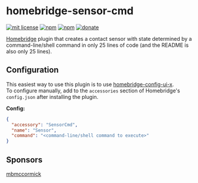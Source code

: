 # homebridge-sensor-cmd

[![mit license](https://badgen.net/badge/license/MIT/red)](https://github.com/apexad/homebridge-sensor-cmd/blob/master/LICENSE)
[![npm](https://badgen.net/npm/v/homebridge-sensor-cmd)](https://www.npmjs.com/package/homebridge-sensor-cmd)
[![npm](https://badgen.net/npm/dt/homebridge-sensor-cmd)](https://www.npmjs.com/package/homebridge-sensor-cmd)
[![donate](https://badgen.net/badge/donate/paypal/91BE09)](https://www.paypal.me/apexadm)

[Homebridge](https://github.com/homebridge/homebridge) plugin that creates a contact sensor with state determined by a command-line/shell command in only 25 lines of code (and the README is also only 25 lines).

## Configuration
This easiest way to use this plugin is to use [homebridge-config-ui-x](https://www.npmjs.com/package/homebridge-config-ui-x).  
To configure manually, add to the `accessories` section of Homebridge's `config.json` after installing the plugin.

**Config:**
```json
{
  "accessory": "SensorCmd",
  "name": "Sensor",
  "command": "<command-line/shell command to execute>"
}
```

## Sponsors
[mbmccormick](https://github.com/mbmccormick)
